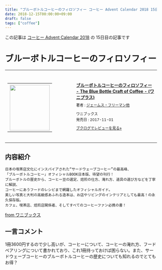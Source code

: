 ```yaml
---
title: "ブルーボトルコーヒーのフィロソフィー コーヒー Advent Calendar 2018 15日目"
date: 2018-12-15T00:00:00+09:00
draft: false
tags: ["coffee"]
---
```


この記事は [コーヒー Advent Calendar 2018](https://adventar.org/calendars/3204) の 15日目の記事です

# ブルーボトルコーヒーのフィロソフィー

<div class="booklog_html"><table><tr><td class="booklog_html_image"><div style="background:url(https://booklog.jp/common/buildhtml/wood/images/top.gif) no-repeat right;width:200px;height:25px;"></div><table cellpadding="0" cellspacing="0" border="0" width="200"><tr><td background="https://booklog.jp/common/buildhtml/wood/images/main.gif" height="160" style="vertical-align:bottom;text-align:center;line-height:0;"><a href="https://www.amazon.co.jp/%E3%83%96%E3%83%AB%E3%83%BC%E3%83%9C%E3%83%88%E3%83%AB%E3%82%B3%E3%83%BC%E3%83%92%E3%83%BC%E3%81%AE%E3%83%95%E3%82%A3%E3%83%AD%E3%82%BD%E3%83%95%E3%82%A3%E3%83%BC-Bottle-Craft-Coffee-%E3%83%AF%E3%83%8B%E3%83%97%E3%83%A9%E3%82%B9/dp/4847096223?SubscriptionId=0AVSM5SVKRWTFMG7ZR82&tag=gennei-22&linkCode=xm2&camp=2025&creative=165953&creativeASIN=4847096223" target="_blank"><img src="https://images-fe.ssl-images-amazon.com/images/I/51XAwQItPiL._SL160_.jpg" width="132" height="150" style="border:0;border-radius:0;" /></a></td></tr></table><div style="background:url(https://booklog.jp/common/buildhtml/wood/images/bottom.gif) no-repeat;width:200px;height:15px;"></div></td><td class="booklog_html_info" style="padding-left:20px;"><div class="booklog_html_title" style="margin-bottom:10px;font-size:14px;font-weight:bold;"><a href="https://www.amazon.co.jp/%E3%83%96%E3%83%AB%E3%83%BC%E3%83%9C%E3%83%88%E3%83%AB%E3%82%B3%E3%83%BC%E3%83%92%E3%83%BC%E3%81%AE%E3%83%95%E3%82%A3%E3%83%AD%E3%82%BD%E3%83%95%E3%82%A3%E3%83%BC-Bottle-Craft-Coffee-%E3%83%AF%E3%83%8B%E3%83%97%E3%83%A9%E3%82%B9/dp/4847096223?SubscriptionId=0AVSM5SVKRWTFMG7ZR82&tag=gennei-22&linkCode=xm2&camp=2025&creative=165953&creativeASIN=4847096223" target="_blank">ブルーボトルコーヒーのフィロソフィー - The Blue Bottle Craft of Coffee - (ワニプラス)</a></div><div style="margin-bottom:10px;"><div class="booklog_html_author" style="margin-bottom:15px;font-size:12px;line-height:1.2em">著者 : <a href="https://booklog.jp/author/%E3%82%B8%E3%82%A7%E3%83%BC%E3%83%A0%E3%82%B9%E3%83%BB%E3%83%95%E3%83%AA%E3%83%BC%E3%83%9E%E3%83%B3%E4%BB%96" target="_blank">ジェームス・フリーマン他</a></div><div class="booklog_html_manufacturer" style="margin-bottom:5px;font-size:12px;line-height:1.2em">ワニブックス</div><div class="booklog_html_release" style="font-size:12px;line-height:1.2em">発売日 : 2017-11-01</div></div><div class="booklog_html_link_amazon"><a href="https://booklog.jp/item/1/4847096223" style="font-size:12px;" target="_blank">ブクログでレビューを見る»</a></div></td></tr></table></div>

## 内容紹介

```
日本の喫茶店文化にインスパイアされた“サードウェーブコーヒー”の最高峰、
「ブルーボトルコーヒー」オフィシャルBOOK日本版、待望の刊行！
ブルーボトルの歴史から、コーヒー豆の選定、焙煎の仕方、淹れ方、道具の選び方などを丁寧に解説、
コーヒーにあうフードのレシピまで網羅したオフィシャルガイド。
美しい写真と大判の高級感あふれる造本は、お店やリビングのインテリアとしても最高！の永久保存版。
カフェ、喫茶店、焙煎店関係者、そしてすべてのコーヒーファン必携の書！
```
[from ワニブックス](https://www.wani.co.jp/event.php?id=5606)

## 一言コメント

1冊3600円するので少し高いが、コーヒーについて、コーヒーの淹れ方、フードペアリングについて書かれており、これ1冊持っておけば困らない。また、サードウェーブコーヒーのブルーボトルコーヒーの歴史についても知れるのでとてもお得？